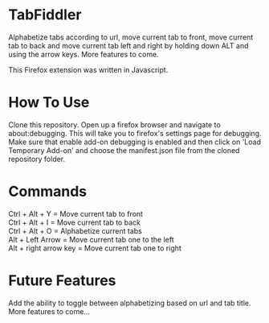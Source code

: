 # TabFiddler

Alphabetize tabs according to url, move current tab to front, move current tab to back and move current tab left and right by holding down ALT and using the arrow keys. More features to come.

This Firefox extension was written in Javascript.

# How To Use

Clone this repository. Open up a firefox browser and navigate to about:debugging. This will take you to firefox's settings page for debugging. Make sure that enable add-on debugging is enabled and then click on 'Load Temporary Add-on' and choose the manifest.json file from the cloned repository folder. 

# Commands

Ctrl + Alt + Y = Move current tab to front  
Ctrl + Alt + I = Move current tab to back  
Ctrl + Alt + O = Alphabetize current tabs  
Alt + Left Arrow = Move current tab one to the left  
Alt + right arrow key = Move current tab one to right

# Future Features

Add the ability to toggle between alphabetizing based on url and tab title. More features to come...

